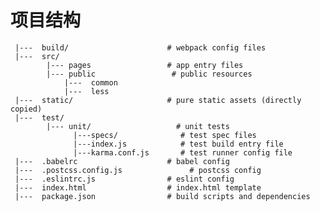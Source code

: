 # 项目结构

     |---  build/                      # webpack config files
     |---  src/
            |--- pages                 # app entry files
            |--- public                 # public resources
                |---  common
                |---  less
     |---  static/                     # pure static assets (directly copied)
     |---  test/
            |--- unit/                   # unit tests
                  |---specs/              # test spec files
                  |---index.js            # test build entry file
                  |---karma.conf.js       # test runner config file
     |---  .babelrc                    # babel config
     |---  .postcss.config.js               # postcss config
     |---  .eslintrc.js                # eslint config
     |---  index.html                  # index.html template
     |---  package.json                # build scripts and dependencies